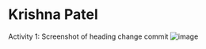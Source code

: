 # Krishna Patel
Activity 1: Screenshot of heading change commit 
![image](https://github.com/krishnapatel17/ECE444-F2023-Assignment1/assets/74744575/7aa58f49-ec67-40b4-a8de-0c82ea4b7554)
